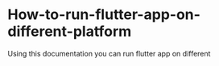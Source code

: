 # How-to-run-flutter-app-on-different-platform
Using this documentation you can run flutter app on different 
